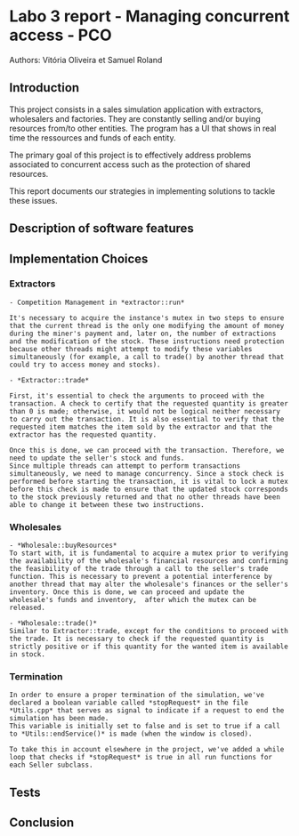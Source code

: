 # Labo 3 report - Managing concurrent access - PCO

Authors: Vitória Oliveira et Samuel Roland

## Introduction
This project consists in a sales simulation application with extractors, wholesalers and factories. They are constantly selling and/or buying resources from/to other entities. The program has a UI that shows in real time the ressources and funds of each entity.

The primary goal of this project is to effectively address problems associated to concurrent access such as the protection of shared resources. 

This report documents our strategies in implementing solutions to tackle these issues. 

## Description of software features

## Implementation Choices

### Extractors
    - Competition Management in *extractor::run*

    It's necessary to acquire the instance's mutex in two steps to ensure that the current thread is the only one modifying the amount of money during the miner's payment and, later on, the number of extractions and the modification of the stock. These instructions need protection because other threads might attempt to modify these variables simultaneously (for example, a call to trade() by another thread that could try to access money and stocks).
    
    - *Extractor::trade*

    First, it's essential to check the arguments to proceed with the transaction. A check to certify that the requested quantity is greater than 0 is made; otherwise, it would not be logical neither necessary to carry out the transaction. It is also essential to verify that the requested item matches the item sold by the extractor and that the extractor has the requested quantity.

    Once this is done, we can proceed with the transaction. Therefore, we need to update the seller's stock and funds.
    Since multiple threads can attempt to perform transactions simultaneously, we need to manage concurrency. Since a stock check is performed before starting the transaction, it is vital to lock a mutex before this check is made to ensure that the updated stock corresponds to the stock previously returned and that no other threads have been able to change it between these two instructions.

### Wholesales
    - *Wholesale::buyResources*
    To start with, it is fundamental to acquire a mutex prior to verifying the availability of the wholesale's financial resources and confirming the feasibility of the trade through a call to the seller's trade function. This is necessary to prevent a potential interference by another thread that may alter the wholesale's finances or the seller's inventory. Once this is done, we can proceed and update the wholesale's funds and inventory,  after which the mutex can be released. 

    - *Wholesale::trade()*
    Similar to Extractor::trade, except for the conditions to proceed with the trade. It is necessary to check if the requested quantity is strictly positive or if this quantity for the wanted item is available in stock.


 ### Termination 
    In order to ensure a proper termination of the simulation, we've declared a boolean variable called *stopRequest* in the file *Utils.cpp* that serves as signal to indicate if a request to end the simulation has been made. 
    This variable is initially set to false and is set to true if a call to *Utils::endService()* is made (when the window is closed).

    To take this in account elsewhere in the project, we've added a while loop that checks if *stopRequest* is true in all run functions for each Seller subclass.    
    
## Tests

## Conclusion

